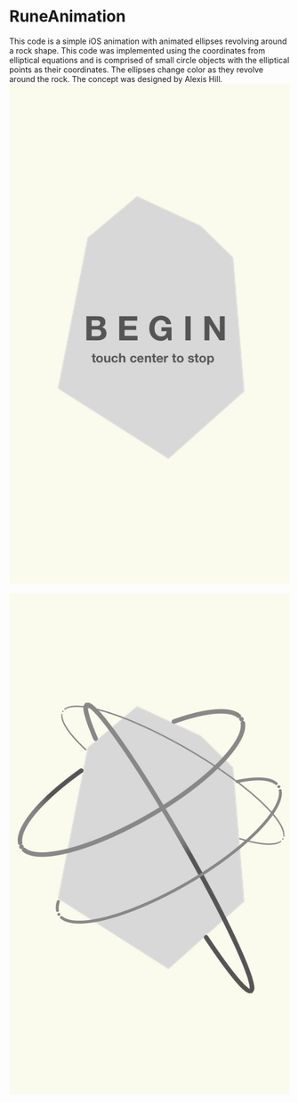 # RuneAnimation

This code is a simple iOS animation with animated ellipses revolving around a rock shape. This code was implemented using the coordinates from elliptical equations and is comprised of small circle objects with the elliptical points as their coordinates. The ellipses change color as they revolve around the rock. The concept was designed by Alexis Hill.
![alt text](https://raw.githubusercontent.com/virginiacook/RuneAnimation/master/IMG_6789.jpg "Logo Title Text 1")

![alt text](https://raw.githubusercontent.com/virginiacook/RuneAnimation/master/IMG_6790.jpg "Logo Title Text 1")

